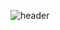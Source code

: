 ![header](https://capsule-render.vercel.app/api?type=wave&color=auto&height=400&text=Hello%2&desc=I'm%20Woo-young%20Park)
<!--
![P-uyoung's GitHub stats](https://github-readme-stats.vercel.app/api?username=P-uyoung&show_icons=true)
-->

<!--
## :mailbox_with_mail: Contacts & Blog
<p>
  <a href="mailto:uyoung@snu.ac.kr" target="_blank"><img src="https://img.shields.io/badge/email-EA4335?style=flat-square&logo=Gmail&logoColor=white"/></a>
   <a href="https://p-uyoung.github.io" target="_blank"><img src="https://img.shields.io/badge/Tech%20Blog-blue?style=flat&logoColor=white)"/></a>
</p>
-->
